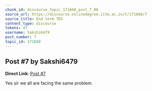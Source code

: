 ```yaml
---
chunk_id: discourse_topic_171668_post_7_00
source_url: https://discourse.onlinedegree.iitm.ac.in/t/171668/7
source_title: End term TDS
content_type: discourse
tokens: 47
username: Sakshi6479
post_number: 7
topic_id: 171668
---
```


## Post #7 by Sakshi6479

**Direct Link**: [Post #7](https://discourse.onlinedegree.iitm.ac.in/t/171668/7)

Yes sir we all are facing the same problem.
